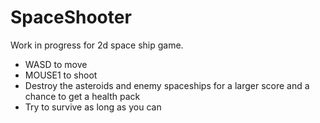 SpaceShooter
============

Work in progress for 2d space ship game.
- WASD to move
- MOUSE1 to shoot
- Destroy the asteroids and enemy spaceships for a larger score and a chance to get a health pack
- Try to survive as long as you can
